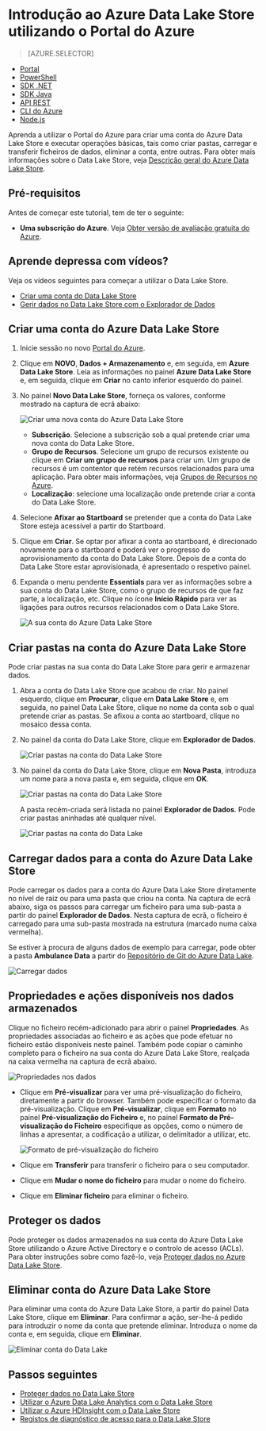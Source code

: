 <properties 
   pageTitle="Introdução ao Data Lake Store | Azure" 
   description="Utilizar o portal para criar uma conta do Data Lake Store e executar operações básicas no Data Lake Store" 
   services="data-lake-store" 
   documentationCenter="" 
   authors="nitinme" 
   manager="jhubbard" 
   editor="cgronlun"/>
 
<tags
   ms.service="data-lake-store"
   ms.devlang="na"
   ms.topic="hero-article"
   ms.tgt_pltfrm="na"
   ms.workload="big-data" 
   ms.date="09/13/2016"
   ms.author="nitinme"/>

# Introdução ao Azure Data Lake Store utilizando o Portal do Azure

> [AZURE.SELECTOR]
- [Portal](data-lake-store-get-started-portal.md)
- [PowerShell](data-lake-store-get-started-powershell.md)
- [SDK .NET](data-lake-store-get-started-net-sdk.md)
- [SDK Java](data-lake-store-get-started-java-sdk.md)
- [API REST](data-lake-store-get-started-rest-api.md)
- [CLI do Azure](data-lake-store-get-started-cli.md)
- [Node.js](data-lake-store-manage-use-nodejs.md)

Aprenda a utilizar o Portal do Azure para criar uma conta do Azure Data Lake Store e executar operações básicas, tais como criar pastas, carregar e transferir ficheiros de dados, eliminar a conta, entre outras. Para obter mais informações sobre o Data Lake Store, veja [Descrição geral do Azure Data Lake Store](data-lake-store-overview.md).

## Pré-requisitos

Antes de começar este tutorial, tem de ter o seguinte:

- **Uma subscrição do Azure**. Veja [Obter versão de avaliação gratuita do Azure](https://azure.microsoft.com/pricing/free-trial/).

## Aprende depressa com vídeos?

Veja os vídeos seguintes para começar a utilizar o Data Lake Store.

* [Criar uma conta do Data Lake Store](https://mix.office.com/watch/1k1cycy4l4gen)
* [Gerir dados no Data Lake Store com o Explorador de Dados](https://mix.office.com/watch/icletrxrh6pc)

## Criar uma conta do Azure Data Lake Store

1. Inicie sessão no novo [Portal do Azure](https://portal.azure.com).

2. Clique em **NOVO**, **Dados + Armazenamento** e, em seguida, em **Azure Data Lake Store**. Leia as informações no painel **Azure Data Lake Store** e, em seguida, clique em **Criar** no canto inferior esquerdo do painel.

3. No painel **Novo Data Lake Store**, forneça os valores, conforme mostrado na captura de ecrã abaixo:

    ![Criar uma nova conta do Azure Data Lake Store](./media/data-lake-store-get-started-portal/ADL.Create.New.Account.png "Create a new Azure Data Lake account")

    - **Subscrição**. Selecione a subscrição sob a qual pretende criar uma nova conta do Data Lake Store.
    - **Grupo de Recursos**. Selecione um grupo de recursos existente ou clique em **Criar um grupo de recursos** para criar um. Um grupo de recursos é um contentor que retém recursos relacionados para uma aplicação. Para obter mais informações, veja [Grupos de Recursos no Azure](resource-group-overview.md#resource-groups).
    - **Localização**: selecione uma localização onde pretende criar a conta do Data Lake Store.

4. Selecione **Afixar ao Startboard** se pretender que a conta do Data Lake Store esteja acessível a partir do Startboard.

5. Clique em **Criar**. Se optar por afixar a conta ao startboard, é direcionado novamente para o startboard e poderá ver o progresso do aprovisionamento da conta do Data Lake Store. Depois de a conta do Data Lake Store estar aprovisionada, é apresentado o respetivo painel.

6. Expanda o menu pendente **Essentials** para ver as informações sobre a sua conta do Data Lake Store, como o grupo de recursos de que faz parte, a localização, etc. Clique no ícone **Início Rápido** para ver as ligações para outros recursos relacionados com o Data Lake Store.

    ![A sua conta do Azure Data Lake Store](./media/data-lake-store-get-started-portal/ADL.Account.QuickStart.png "Your Azure Data Lake account")

## <a name="createfolder"></a>Criar pastas na conta do Azure Data Lake Store

Pode criar pastas na sua conta do Data Lake Store para gerir e armazenar dados.

1. Abra a conta do Data Lake Store que acabou de criar. No painel esquerdo, clique em **Procurar**, clique em **Data Lake Store** e, em seguida, no painel Data Lake Store, clique no nome da conta sob o qual pretende criar as pastas. Se afixou a conta ao startboard, clique no mosaico dessa conta.

2. No painel da conta do Data Lake Store, clique em **Explorador de Dados**.

    ![Criar pastas na conta do Data Lake Store](./media/data-lake-store-get-started-portal/ADL.Create.Folder.png "Create folders in Data Lake Store account")

3. No painel da conta do Data Lake Store, clique em **Nova Pasta**, introduza um nome para a nova pasta e, em seguida, clique em **OK**.
    
    ![Criar pastas na conta do Data Lake Store](./media/data-lake-store-get-started-portal/ADL.Folder.Name.png "Create folders in Data Lake Store account")
    
    A pasta recém-criada será listada no painel **Explorador de Dados**. Pode criar pastas aninhadas até qualquer nível.

    ![Criar pastas na conta do Data Lake](./media/data-lake-store-get-started-portal/ADL.New.Directory.png "Create folders in Data Lake account")


## <a name="uploaddata"></a>Carregar dados para a conta do Azure Data Lake Store

Pode carregar os dados para a conta do Azure Data Lake Store diretamente no nível de raiz ou para uma pasta que criou na conta. Na captura de ecrã abaixo, siga os passos para carregar um ficheiro para uma sub-pasta a partir do painel **Explorador de Dados**. Nesta captura de ecrã, o ficheiro é carregado para uma sub-pasta mostrada na estrutura (marcado numa caixa vermelha).

Se estiver à procura de alguns dados de exemplo para carregar, pode obter a pasta **Ambulance Data** a partir do [Repositório de Git do Azure Data Lake](https://github.com/MicrosoftBigData/usql/tree/master/Examples/Samples/Data/AmbulanceData).

![Carregar dados](./media/data-lake-store-get-started-portal/ADL.New.Upload.File.png "Upload data")


## <a name="properties"></a>Propriedades e ações disponíveis nos dados armazenados

Clique no ficheiro recém-adicionado para abrir o painel **Propriedades**. As propriedades associadas ao ficheiro e as ações que pode efetuar no ficheiro estão disponíveis neste painel. Também pode copiar o caminho completo para o ficheiro na sua conta do Azure Data Lake Store, realçada na caixa vermelha na captura de ecrã abaixo.

![Propriedades nos dados](./media/data-lake-store-get-started-portal/ADL.File.Properties.png "Properties on the data")

* Clique em **Pré-visualizar** para ver uma pré-visualização do ficheiro, diretamente a partir do browser. Também pode especificar o formato da pré-visualização. Clique em **Pré-visualizar**, clique em **Formato** no painel **Pré-visualização do Ficheiro** e, no painel **Formato de Pré-visualização do Ficheiro** especifique as opções, como o número de linhas a apresentar, a codificação a utilizar, o delimitador a utilizar, etc.

  ![Formato de pré-visualização do ficheiro](./media/data-lake-store-get-started-portal/ADL.File.Preview.png "File preview format")

* Clique em **Transferir** para transferir o ficheiro para o seu computador.

* Clique em **Mudar o nome do ficheiro** para mudar o nome do ficheiro.

* Clique em **Eliminar ficheiro** para eliminar o ficheiro.


## Proteger os dados

Pode proteger os dados armazenados na sua conta do Azure Data Lake Store utilizando o Azure Active Directory e o controlo de acesso (ACLs). Para obter instruções sobre como fazê-lo, veja [Proteger dados no Azure Data Lake Store](data-lake-store-secure-data.md).


## Eliminar conta do Azure Data Lake Store

Para eliminar uma conta do Azure Data Lake Store, a partir do painel Data Lake Store, clique em **Eliminar**. Para confirmar a ação, ser-lhe-á pedido para introduzir o nome da conta que pretende eliminar. Introduza o nome da conta e, em seguida, clique em **Eliminar**.

![Eliminar conta do Data Lake](./media/data-lake-store-get-started-portal/ADL.Delete.Account.png "Delete Data Lake account")


## Passos seguintes

- [Proteger dados no Data Lake Store](data-lake-store-secure-data.md)
- [Utilizar o Azure Data Lake Analytics com o Data Lake Store](../data-lake-analytics/data-lake-analytics-get-started-portal.md)
- [Utilizar o Azure HDInsight com o Data Lake Store](data-lake-store-hdinsight-hadoop-use-portal.md)
- [Registos de diagnóstico de acesso para o Data Lake Store](data-lake-store-diagnostic-logs.md)



<!--HONumber=sep16_HO2-->


